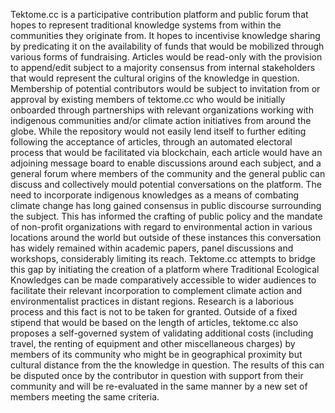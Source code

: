 Tektome.cc is a participative contribution platform and public forum that hopes to represent traditional knowledge systems from within the communities they originate from. It hopes to incentivise knowledge sharing by predicating it on the availability of funds that would be mobilized through various forms of fundraising. Articles would be read-only with the provision to append/edit subject to a majority consensus from internal stakeholders that would represent the cultural origins of the knowledge in question. Membership of potential contributors would be subject to invitation from or approval by existing members of tektome.cc who would be initially onboarded through partnerships with relevant organizations working with indigenous communities and/or climate action initiatives from around the globe. While the repository would not easily lend itself to further editing following the acceptance of articles, through an automated electoral process that would be facilitated via blockchain, each article would have an adjoining message board to enable discussions around each subject, and a general forum where members of the community and the general public can discuss and collectively mould potential conversations on the platform. 
The need to incorporate indigenous knowledges as a means of combating climate change has long gained consensus in public discourse surrounding the subject. This has informed the crafting of public policy and the mandate of non-profit organizations with regard to environmental action in various locations around the world but outside of these instances this conversation has widely remained within academic papers, panel discussions and workshops, considerably limiting its reach. Tektome.cc attempts to bridge this gap by initiating the creation of a platform where Traditional Ecological Knowledges can be made comparatively accessible to wider audiences to facilitate their relevant incorporation to complement climate action and environmentalist practices in distant regions. 
Research is a laborious process and this fact is not to be taken for granted. Outside of a fixed stipend that would be based on the length of articles, tektome.cc also proposes a self-governed system of validating additional costs (including travel, the renting of equipment and other miscellaneous charges) by members of its community who might be in geographical proximity but cultural distance from the the knowledge in question. The results of this can be disputed once by the contributor in question with support from their community and will be re-evaluated in the same manner by a new set of members meeting the same criteria. 
